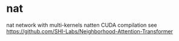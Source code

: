 # nat
nat network with multi-kernels
natten CUDA compilation see https://github.com/SHI-Labs/Neighborhood-Attention-Transformer
